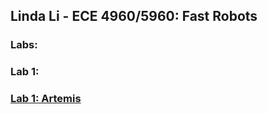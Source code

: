 ## Linda Li - ECE 4960/5960: Fast Robots

### **Labs:**
### Lab 1:
### [Lab 1: Artemis](https://lyl24.github.io/lyl24-ece4960/lab1)
